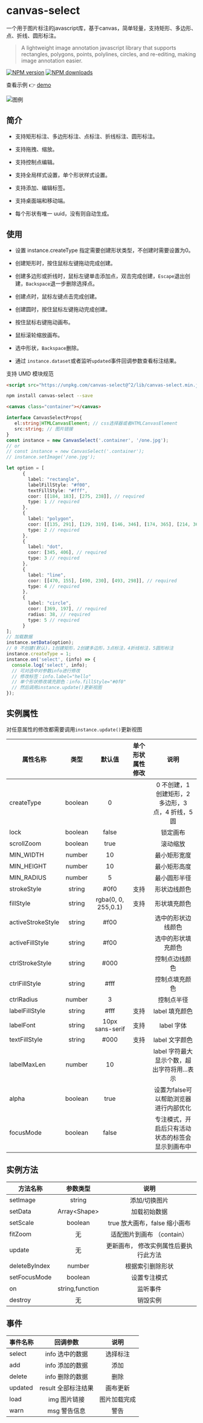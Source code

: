 # canvas-select

一个用于图片标注的javascript库，基于canvas，简单轻量，支持矩形、多边形、点、折线、圆形标注。

>A lightweight image annotation javascript library that supports rectangles, polygons, points, polylines, circles, and re-editing, making image annotation easier.

[![NPM version](https://img.shields.io/npm/v/canvas-select.svg?style=flat)](https://npmjs.org/package/canvas-select)
[![NPM downloads](http://img.shields.io/npm/dm/canvas-select.svg?style=flat)](https://npmjs.org/package/canvas-select)

查看示例 👉 [demo](https://codepen.io/heylight/pen/VwbQLje)

![图例](https://cdn.jsdelivr.net/npm/@heylight/cdn@%5E1/img/demo.png)

## 简介

- 支持矩形标注、多边形标注、点标注、折线标注、圆形标注。

- 支持拖拽、缩放。

- 支持控制点编辑。

- 支持全局样式设置，单个形状样式设置。

- 支持添加、编辑标签。

- 支持桌面端和移动端。

- 每个形状有唯一 uuid，没有则自动生成。

## 使用

- 设置 instance.createType 指定需要创建形状类型，不创建时需要设置为0。

- 创建矩形时，按住鼠标左键拖动完成创建。

- 创建多边形或折线时，鼠标左键单击添加点，双击完成创建，`Escape`退出创建，`Backspace`退一步删除选择点。

- 创建点时，鼠标左键点击完成创建。

- 创建圆时，按住鼠标左键拖动完成创建。

- 按住鼠标右键拖动画布。

- 鼠标滚轮缩放画布。

- 选中形状，`Backspace`删除。

- 通过 `instance.dataset`或者监听`updated`事件回调参数查看标注结果。

支持 UMD 模块规范

```html
<script src="https://unpkg.com/canvas-select@^2/lib/canvas-select.min.js"></script>
```

```bash
npm install canvas-select --save
```

```html
<canvas class="container"></canvas>
```

```ts
interface CanvasSelectProps{
   el:string|HTMLCanvasElement; // css选择器或者HTMLCanvasElement
   src:string; // 图片链接
}
const instance = new CanvasSelect('.container', '/one.jpg');
// or
// const instance = new CanvasSelect('.container');
// instance.setImage('/one.jpg');

let option = [
      {
        label: "rectangle",
        labelFillStyle: "#f00",
        textFillStyle: "#fff",
        coor: [[184, 183], [275, 238]], // required
        type: 1 // required
      },
      {
        label: "polygon",
        coor: [[135, 291], [129, 319], [146, 346], [174, 365], [214, 362], [196, 337], [161, 288]], // required
        type: 2 // required
      },
      {
        label: "dot",
        coor: [345, 406], // required
        type: 3 // required
      },
      {
        label: "line",
        coor: [[470, 155], [490, 230], [493, 298]], // required
        type: 4 // required
      },
      {
        label: "circle",
        coor: [369, 197], // required
        radius: 38, // required
        type: 5 // required
      }
];
// 加载数据
instance.setData(option);
// 0 不创建(默认)，1创建矩形，2创建多边形，3点标注，4折线标注，5圆形标注
instance.createType = 1;
instance.on('select', (info) => {
  console.log('select', info);
  // 可对选中对参数info进行修改
  // 修改标签：info.label="hello"
  // 单个形状修改填充颜色：info.fillStyle="#0f0"
  // 然后调用instance.update()更新视图
});
```

## 实例属性

对任意属性的修改都需要调用`instance.update()`更新视图

| 属性名称          |  类型   |       默认值        | 单个形状属性修改 |                     说明                     |
| ----------------- | :-----: | :-----------------: | :--------------: | :------------------------------------------: |
| createType        | boolean |          0          |                  | 0 不创建，1 创建矩形，2 多边形，3 点，4 折线，5圆 |
| lock              | boolean |        false        |                  |                 锁定画布                 |
| scrollZoom        | boolean |        true         |                  |                 滚动缩放                 |
| MIN_WIDTH         | number  |         10          |                  |                 最小矩形宽度                 |
| MIN_HEIGHT        | number  |         10          |                  |                 最小矩形高度                 |
| MIN_RADIUS        | number  |         5           |                  |                 最小圆形半径               |
| strokeStyle       | string  |       #0f0          |       支持       |                 形状边线颜色                 |
| fillStyle         | string  | rgba(0, 0, 255,0.1) |       支持       |                 形状填充颜色                 |
| activeStrokeStyle | string  |        #f00         |                  |              选中的形状边线颜色              |
| activeFillStyle   | string  |        #f00         |                  |              选中的形状填充颜色              |
| ctrlStrokeStyle   | string  |        #000         |                  |                控制点边线颜色                |
| ctrlFillStyle     | string  |        #fff         |                  |                控制点填充颜色                |
| ctrlRadius        | number  |          3          |                  |                  控制点半径                  |
| labelFillStyle    | string  |        #fff         |       支持       |                label 填充颜色                |
| labelFont         | string  |   10px sans-serif   |       支持       |                label  字体               |
| textFillStyle     | string  |        #000         |       支持       |                label 文字颜色                |
| labelMaxLen       | number  |          10          |                  | label 字符最大显示个数，超出字符将用...表示  |
| alpha             | boolean  |        true        |                |     设置为false可以帮助浏览器进行内部优化    |
| focusMode         | boolean  |        false       |                |     专注模式，开启后只有活动状态的标签会显示到画布中    |

## 实例方法

| 方法名称      | 参数类型 |                 说明                  |
| ------------- | :------: | :-----------------------------------: |
| setImage      |  string  |             添加/切换图片             |
| setData       |  Array\<Shape\> |    加载初始数据              |
| setScale      | boolean  |     true 放大画布，false 缩小画布     |
| fitZoom       |    无    |      适配图片到画布 （contain）       |
| update        |    无    | 更新画布， 修改实例属性后要执行此方法 |
| deleteByIndex |  number  |           根据索引删除形状            |
| setFocusMode |  boolean  |           设置专注模式            |
| on        |  string,function  |         监听事件         |
| destroy       |  无      |         销毁实例         |

## 事件

| 事件名称 | 回调参数 |        说明        |
| -------- | :------: | :----------------: |
| select   |   info 选中的数据  |   选择标注     |
| add      |   info  添加的数据   |  添加     |
| delete   |   info 删除的数据   | 删除      |
| updated  |  result 全部标注结果  |   画布更新     |
| load     |  img 图片链接 |    图片加载完成    |
| warn    |  msg  警告信息 |      警告      |

